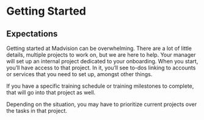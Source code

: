 # Getting Started

## Expectations
Getting started at Madvision can be overwhelming. There are a lot of little details, multiple projects to work on, but we are here to help. Your manager will set up an internal project dedicated to your onboarding. When you start, you’ll have access to that project. In it, you’ll see to-dos linking to accounts or services that you need to set up, amongst other things.

If you have a specific training schedule or training milestones to complete, that will go into that project as well.

Depending on the situation, you may have to prioritize current projects over the tasks in that project. 

